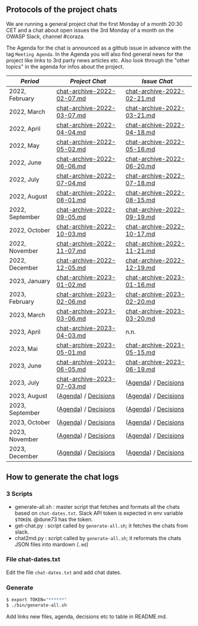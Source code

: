 ## Protocols of the project chats

We are running a general project chat the first Monday of a month 20:30 CET and a chat about open issues the 3rd Monday of a month on the OWASP Slack, channel #coraza.

The Agenda for the chat is announced as a github issue in advance with the tag `Meeting Agenda`. In the Agenda you will also find general news for the project like links to 3rd party news articles etc. Also look through the "other topics" in the agenda for infos about the project.

| *Period* | *Project Chat* | *Issue Chat* |
| -------- | -------------- | ------------ |
| 2022, February | [chat-archive-2022-02-07.md](chat-archive-2022-02-07.md) | [chat-archive-2022-02-21.md](chat-archive-2022-02-21.md) |
| 2022, March | [chat-archive-2022-03-07.md](chat-archive-2022-03-07.md) | [chat-archive-2022-03-21.md](chat-archive-2022-03-21.md) |
| 2022, April | [chat-archive-2022-04-04.md](chat-archive-2022-04-04.md) | [chat-archive-2022-04-18.md](chat-archive-2022-04-18.md) |
| 2022, May | [chat-archive-2022-05-02.md](chat-archive-2022-05-02.md) | [chat-archive-2022-05-16.md](chat-archive-2022-05-16.md) |
| 2022, June | [chat-archive-2022-06-06.md](chat-archive-2022-06-06.md) | [chat-archive-2022-06-20.md](chat-archive-2022-06-20.md) |
| 2022, July | [chat-archive-2022-07-04.md](chat-archive-2022-07-04.md) | [chat-archive-2022-07-18.md](chat-archive-2022-07-18.md) |
| 2022, August | [chat-archive-2022-08-01.md](chat-archive-2022-08-01.md) | [chat-archive-2022-08-15.md](chat-archive-2022-08-15.md) |
| 2022, September | [chat-archive-2022-09-05.md](chat-archive-2022-09-05.md) | [chat-archive-2022-09-19.md](chat-archive-2022-09-19.md) |
| 2022, October | [chat-archive-2022-10-03.md](chat-archive-2022-10-03.md) | [chat-archive-2022-10-17.md](chat-archive-2022-10-17.md) |
| 2022, November | [chat-archive-2022-11-07.md](chat-archive-2022-11-07.md) | [chat-archive-2022-11-21.md](chat-archive-2022-11-21.md) |
| 2022, December | [chat-archive-2022-12-05.md](chat-archive-2022-12-05.md) | [chat-archive-2022-12-19.md](chat-archive-2022-12-19.md) |
| 2023, January | [chat-archive-2023-01-02.md](chat-archive-2023-01-02.md) | [chat-archive-2023-01-16.md](chat-archive-2023-01-16.md) |
| 2023, February | [chat-archive-2023-02-06.md](chat-archive-2023-02-06.md) | [chat-archive-2023-02-20.md](chat-archive-2023-02-20.md) |
| 2023, March | [chat-archive-2023-03-06.md](chat-archive-2023-03-06.md) | [chat-archive-2023-03-20.md](chat-archive-2023-03-20.md) |
| 2023, April | [chat-archive-2023-04-03.md](chat-archive-2023-04-03.md) | n.n. |
| 2023, Mai | [chat-archive-2023-05-01.md](chat-archive-2023-05-01.md) |  [chat-archive-2023-05-15.md](chat-archive-2023-05-15.md) |
| 2023, June | [chat-archive-2023-06-05.md](chat-archive-2023-06-05.md) |  [chat-archive-2023-06-19.md](chat-archive-2023-06-19.md) |
| 2023, July | [chat-archive-2023-07-03.md](chat-archive-2023-07-03.md) |  []() ([Agenda]()) / [Decisions]() |
| 2023, August | []() ([Agenda]()) / [Decisions]() |  []() ([Agenda]()) / [Decisions]() |
| 2023, September | []() ([Agenda]()) / [Decisions]() |  []() ([Agenda]()) / [Decisions]() |
| 2023, October | []() ([Agenda]()) / [Decisions]() |  []() ([Agenda]()) / [Decisions]() |
| 2023, November | []() ([Agenda]()) / [Decisions]() |  []() ([Agenda]()) / [Decisions]() |
| 2023, December | []() ([Agenda]()) / [Decisions]() |  []() ([Agenda]()) / [Decisions]() |

## How to generate the chat logs

### 3 Scripts

* generate-all.sh : master script that fetches and formats all the chats based on `chat-dates.txt`. Slack API token is expected in env variable `$TOKEN`. @dune73 has the token.
* get-chat.py : script called by `generate-all.sh`; it fetches the chats from slack.
* chat2md.py : script called by `generate-all.sh`; it reformats the chats JSON files into mardown (`.md`)

### File chat-dates.txt

Edit the file `chat-dates.txt` and add chat dates.

### Generate

```bash
$ export TOKEN="******"
$ ./bin/generate-all.sh
```

Add links new files, agenda, decisions etc to table in README.md.
